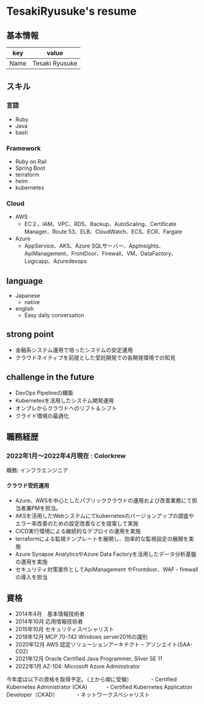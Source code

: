 # TesakiRyusuke's resume

## 基本情報

|key|value|
|---|-----|
|Name|Tesaki Ryusuke|

## スキル
### 言語
- Ruby
- Java
- bash

### Framework

- Ruby on Rail
- Spring Boot
- terraform
- helm
- kubernetes

### Cloud

- AWS
  - EC２、IAM、VPC、RDS、Backup、AutoScaling、Certificate Manager、Route 53、ELB、CloudWatch、ECS、ECR、Fargate
- Azure
  - AppService、AKS、Azure SQLサーバー、AppInsights、ApiManagement、FrontDoor、Firewall、VM、DataFactory、Logicapp、Azuredevops

## language

- Japanese
  - native
- english
  - Easy daily conversation

## strong point
- 金融系システム運用で培ったシステムの安定運用
- クラウドネイティブを前提とした受託開発での各開発環境での知見

## challenge in the future
- DevOps Pipelineの構築
- Kubernetesを活用したシステム開発運用
- オンプレからクラウドへのリフト＆シフト
- クライド環境の最適化

## 職務経歴

### 2022年1月〜2022年4月現在 : Colorkrew

職務: インフラエンジニア

#### クラウド受託運用

- Azure、AWSを中心としたパブリッククラウドの運用および改善業務にて担当者兼PMを担当。
- AKSを活用したWebシステムにてkubernetesのバージョンアップの調査やエラー率改善のための設定改善などを提案して実施
- CICD実行環境による継続的なデプロイの運用を実施
- terraformによる監視テンプレートを展開し、効率的な監視設定の展開を実施
- Azure Synapse AnalyticsやAzure Data Factoryを活用したデータ分析基盤の運用を実施
- セキュリティ対策案件としてApiManagement やFrontdoor、WAF・firewallの導入を担当

## 資格

- 2014年4月　基本情報技術者
- 2014年10月 応用情報技術者
- 2015年10月 セキュリティスペシャリスト
- 2018年12月 MCP 70-742 Windows server2016の識別
- 2020年12月 AWS 認定ソリューションアーキテクト – アソシエイト(SAA-C02)
- 2021年12月 Oracle Certified Java Programmer, Silver SE 11
- 2022年1月 AZ-104: Microsoft Azure Administrator

今年度は以下の資格を取得予定。（上から順に受験）
　　　・Certified Kubernetes Administrator (CKA) 
　　　・Certified Kubernetes Application Developer（CKAD）
　　　・ネットワークスペシャリスト




